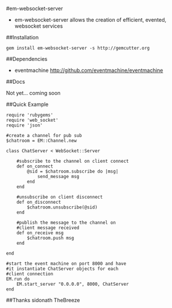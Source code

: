#em-websocket-server

* em-websocket-server allows the creation of efficient, evented, websocket services

##Installation

	gem install em-websocket-server -s http://gemcutter.org

##Dependencies
- eventmachine http://github.com/eventmachine/eventmachine

##Docs

Not yet... coming soon

##Quick Example

	require 'rubygems'
	require 'web_socket'
	require 'json'

	#create a channel for pub sub
	$chatroom = EM::Channel.new
	
	class ChatServer < WebSocket::Server
	
		#subscribe to the channel on client connect
		def on_connect
			@sid = $chatroom.subscribe do |msg|
				send_message msg
			end
		end
		
		#unsubscribe on client disconnect
		def on_disconnect
			$chatroom.unsubscribe(@sid)
		end
		
		#publish the message to the channel on
		#client message received
		def on_receive msg
			$chatroom.push msg
		end
	
	end
	
	#start the event machine on port 8000 and have
	#it instantiate ChatServer objects for each
	#client connection
	EM.run do
		EM.start_server "0.0.0.0", 8000, ChatServer
	end
	
##Thanks
sidonath
TheBreeze